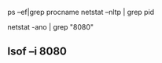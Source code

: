 ps –ef|grep procname
netstat –nltp | grep pid

netstat -ano | grep "8080"

lsof –i 8080
---------------------------



